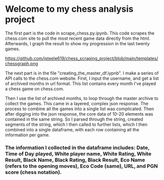 <h1>Welcome to my chess analysis project</h1>

<p1> The first part is the code in scrape_chess.py.ipynb. This code scrapes the chess.com site to pull the most recent game data directly from the html. Afterwards, I graph the result to show my progression in the last twenty games.</p1>
  
  https://github.com/jsteele619/chess_scraping_project/blob/main/templates/chessgraph.png

<p1> The next part is in the file "creating_the_master_df.iypnb". I make a series of API calls to the chess.com website. First, I input the username, and get a list of archived months in url format. This list contains every month I've played a chess game on chess.com.</p1>
  
<p1> Then I use the list of archived months, to loop through the master archive to collect the games. This came in a layered, complex json response. The process to combine all the games into a single list was complicated. Then after digging into the json response, the core data of 10-20 elements was contained in the same string. So I parsed through the string, created segments of the string, which I then called to further lists, which I then combined into a single dataframe, with each row containing all the information per game.</p1>

<h3> The information I collected in the dataframe includes: Date, Time of Day played, White player name, White Rating, White Result, Black Name, Black Rating, Black Result, Eco Name (refers to the opening moves), Eco Code (same), URL, and PGN score (chess notation). </h3>
